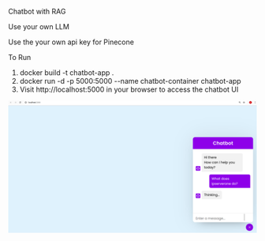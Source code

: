 Chatbot with RAG

Use your own LLM 

Use the your own api key for Pinecone

To Run
1. docker build -t chatbot-app .
2. docker run -d -p 5000:5000 --name chatbot-container chatbot-app
3. Visit http://localhost:5000 in your browser to access the chatbot UI

![Example Image](image.png)
